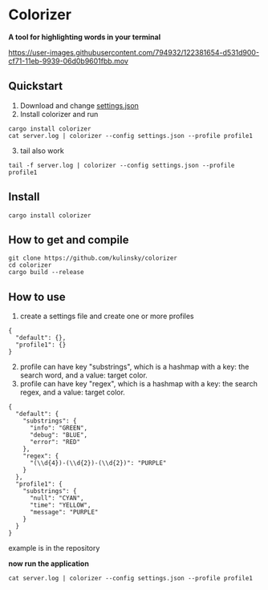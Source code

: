 # Colorizer  

**A tool for highlighting words in your terminal**  

https://user-images.githubusercontent.com/794932/122381654-d531d900-cf71-11eb-9939-06d0b9601fbb.mov

## Quickstart
1. Download and change [settings.json](https://github.com/kulinsky/colorizer/blob/master/settings.json)  
2. Install colorizer and run
```
cargo install colorizer
cat server.log | colorizer --config settings.json --profile profile1
```
3. tail also work
```
tail -f server.log | colorizer --config settings.json --profile profile1
```

## Install
```cargo install colorizer```

## How to get and compile  
```
git clone https://github.com/kulinsky/colorizer
cd colorizer
cargo build --release
```

## How to use
1. create a settings file and create one or more profiles  
```
{
  "default": {},
  "profile1": {}
}
```
2. profile can have key "substrings", which is a hashmap with a key: the search word,  and a value: target color.
3. profile can have key "regex", which is a hashmap with a key: the search regex,  and a value: target color.
```
{
  "default": {
    "substrings": {
      "info": "GREEN",
      "debug": "BLUE",
      "error": "RED"
    },
    "regex": {
      "(\\d{4})-(\\d{2})-(\\d{2})": "PURPLE"
    }
  },
  "profile1": {
    "substrings": {
      "null": "CYAN",
      "time": "YELLOW",
      "message": "PURPLE"
    }
  }
}
```
example is in the repository  

**now run the application**
```
cat server.log | colorizer --config settings.json --profile profile1
```
